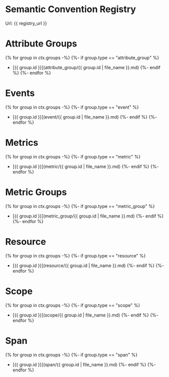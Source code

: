 # Semantic Convention Registry

Url: {{ registry_url }}

# Attribute Groups
{% for group in ctx.groups -%}
{%- if group.type == "attribute_group" %}
- [{{ group.id }}](attribute_group/{{ group.id | file_name }}.md)
{%- endif %}
{%- endfor %}

# Events
{% for group in ctx.groups -%}
{%- if group.type == "event" %}
- [{{ group.id }}](event/{{ group.id | file_name }}.md)
  {%- endif %}
  {%- endfor %}

# Metrics
{% for group in ctx.groups -%}
{%- if group.type == "metric" %}
- [{{ group.id }}](metric/{{ group.id | file_name }}.md)
{%- endif %}
{%- endfor %}

# Metric Groups
{% for group in ctx.groups -%}
{%- if group.type == "metric_group" %}
- [{{ group.id }}](metric_group/{{ group.id | file_name }}.md)
  {%- endif %}
  {%- endfor %}

# Resource
{% for group in ctx.groups -%}
{%- if group.type == "resource" %}
- [{{ group.id }}](resource/{{ group.id | file_name }}.md)
  {%- endif %}
  {%- endfor %}

# Scope
{% for group in ctx.groups -%}
{%- if group.type == "scope" %}
- [{{ group.id }}](scope/{{ group.id | file_name }}.md)
  {%- endif %}
  {%- endfor %}

# Span
{% for group in ctx.groups -%}
{%- if group.type == "span" %}
- [{{ group.id }}](span/{{ group.id | file_name }}.md)
  {%- endif %}
  {%- endfor %}